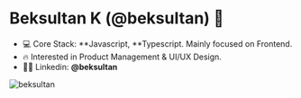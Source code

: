 <h1 align="left">Beksultan K (@beksuItan) 👋</h1>

- 💻 Core Stack: **Javascript, **Typescript. Mainly focused on Frontend.
- 🔥 Interested in Product Management & UI/UX Design.
- 👨‍💻 Linkedin: **@beksultan**

<p>&nbsp;<img align="left" src="https://github-readme-stats.vercel.app/api?username=beksuItan&show_icons=true&hide_title=true" alt="beksultan" /></p>
